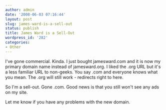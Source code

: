 ```yaml
---
author: admin
date: '2008-06-03 07:16:44'
layout: post
slug: james-ward-is-a-sell-out
status: publish
title: James Ward is a Sell-Out
wordpress_id: '282'
categories:
- Other
---
```


I've gone commercial. Kinda. I just bought jamesward.com and it is now my
primary domain name instead of jamesward.org. I liked the .org URL but it's a
less familiar URL to non-geeks. You say .com and everyone knows what you mean.
The .org will still work - redirects right to here.

So I'm a sell-out. Gone .com. Good news is that you still won't see any ads on
my site.

Let me know if you have any problems with the new domain.

